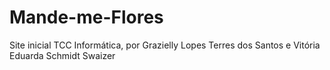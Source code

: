 # Mande-me-Flores
Site inicial TCC Informática, por Grazielly Lopes Terres dos Santos e Vitória Eduarda Schmidt Swaizer
